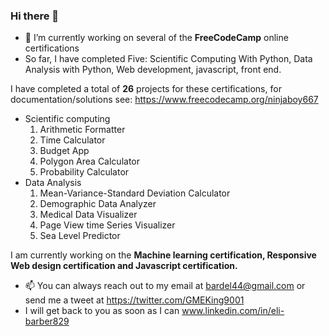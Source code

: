 ### Hi there 👋


- 🔭 I’m currently working on several of the **FreeCodeCamp** online certifications
- So far, I have completed Five: Scientific Computing With Python, Data Analysis with Python, Web development, javascript, front end.

I have completed a total of **26** projects for these certifications, for documentation/solutions see:
https://www.freecodecamp.org/ninjaboy667

- Scientific computing
  1. Arithmetic Formatter
  2. Time Calculator
  3. Budget App
  4. Polygon Area Calculator
  5. Probability Calculator
- Data Analysis
  1. Mean-Variance-Standard Deviation Calculator
  2. Demographic Data Analyzer 
  3. Medical Data Visualizer
  4. Page View time Series Visualizer
  5. Sea Level Predictor


I am currently working on the **Machine learning certification, Responsive Web design certification and Javascript certification.** 



-  📫 You can always reach out to my email at bardel44@gmail.com or send me a tweet at https://twitter.com/GMEKing9001
-  I will get back to you as soon as I can
www.linkedin.com/in/eli-barber829

<!--
**ninjaboy667/ninjaboy667** is a ✨ _special_ ✨ repository because its `README.md` (this file) appears on your GitHub profile.

Here are some ideas to get you started:
Modifying the code
https://docs.github.com/en/get-started/writing-on-github/getting-started-with-writing-and-formatting-on-github/basic-writing-and-formatting-syntax

-1- 🔭 I’m currently working on
- 🌱 I’m currently learning ...
- 👯 I’m looking to collaborate on ...
- 🤔 I’m looking for help with ...
- 💬 Ask me about ...
- 📫 How to reach me: ...
- 😄 Pronouns: ...
- ⚡ Fun fact: ...
-->
